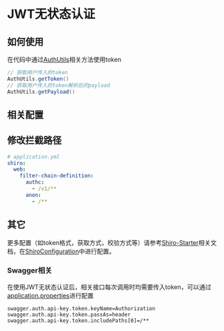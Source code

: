 # JWT无状态认证

## 如何使用

在代码中通过[AuthUtils](/com/kennywgx/util/AuthUtils.java)相关方法使用token

```java
// 获取用户传入的token
AuthUtils.getToken()
// 获取用户传入的token解析后的payload
AuthUtils.getPayload()
```

## 相关配置

## 修改拦截路径

```yaml
# application.yml
shiro:
  web:
    filter-chain-definition:
      authc:
        - /v1/**
      anon:
        - /**
```

## 其它

更多配置（如token格式，获取方式，校验方式等）请参考[Shiro-Starter](https://github.com/taccisum/shiro-starter)相关文档，在[ShiroConfiguration](/com/kennywgx/config/ShiroConfiguration.java)中进行配置。

### Swagger相关

在使用JWT无状态认证后，相关接口每次调用时均需要传入token，可以通过[application.properties](/dp-demo-provider/src/main/resources/application.properties)进行配置

```properties
swagger.auth.api-key.token.keyName=Authorization
swagger.auth.api-key.token.passAs=header
swagger.auth.api-key.token.includePaths[0]=/**
```
